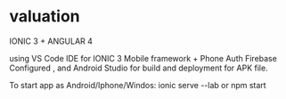 # valuation
IONIC 3 + ANGULAR 4

using VS Code IDE for IONIC 3 Mobile framework + Phone Auth Firebase Configured , and Android Studio for build and deployment for APK file.

To start app as Android/Iphone/Windos:
ionic serve --lab  or npm start



